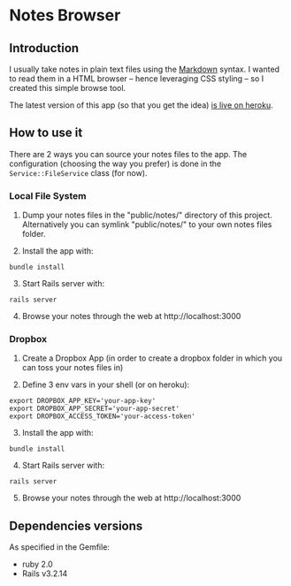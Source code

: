 # Notes Browser

## Introduction

I usually take notes in plain text files using the [Markdown](http://daringfireball.net/projects/markdown/) syntax. I wanted to read them in a HTML browser – hence leveraging CSS styling – so I created this simple browse tool.

The latest version of this app (so that you get the idea) [is live on heroku](http://notes-browser.herokuapp.com/).


## How to use it

There are 2 ways you can source your notes files to the app. The configuration (choosing the way you prefer) is done in the `Service::FileService` class (for now).

### Local File System

1. Dump your notes files in the "public/notes/" directory of this project. Alternatively you can symlink "public/notes/" to your own notes files folder.

2. Install the app with:
``` 
bundle install
``` 

3. Start Rails server with:
``` 
rails server
``` 

4. Browse your notes through the web at http://localhost:3000

### Dropbox

1. Create a Dropbox App (in order to create a dropbox folder in which you can toss your notes files in)

2. Define 3 env vars in your shell (or on heroku):
```
export DROPBOX_APP_KEY='your-app-key'
export DROPBOX_APP_SECRET='your-app-secret'
export DROPBOX_ACCESS_TOKEN='your-access-token'
```

3. Install the app with:
``` 
bundle install
``` 
4. Start Rails server with:
``` 
rails server
``` 
5. Browse your notes through the web at http://localhost:3000


## Dependencies versions

As specified in the Gemfile:
* ruby 2.0
* Rails v3.2.14
